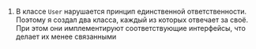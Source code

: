 1. В классе `User` нарушается принцип единственной ответственности.
   Поэтому я создал два класса, каждый из которых отвечает за своё.
   При этом они имплементируют соответствующие интерфейсы, что делает их менее связанными
